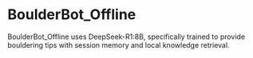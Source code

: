 # BoulderBot_Offline
BoulderBot_Offline uses DeepSeek-R1:8B, specifically trained to provide bouldering tips with session memory and local knowledge retrieval.
